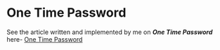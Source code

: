 #  One Time Password

See the article written and implemented by me on ***One Time Password*** here- [One Time Password](http://www.geeksforgeeks.org/generate-one-time-password-unique-identification-url/)
